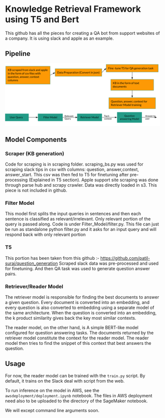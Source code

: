 # Knowledge Retrieval Framework using T5 and Bert

This github has all the pieces for creating a QA bot from support websites of a company. It is using slack and apple as an example. 

## Pipeline
  ![Pipeline](Pipeline.png)
  
## Model Components

### Scraper (KB generation)
Code for scraping is in scraping folder. scraping_bs.py was used for scraping slack tips in csv with columns: question, answer,context, answer_start.
This csv was then fed to T5 for finetuning after pre-processing (Explained in T5 section). 
Apple support site scraping was done through parse hub and scrapy crawler. Data was directly loaded in s3. This piece is not included in github.

### Filter Model
This model first splits the input queries in sentences and then each sentence is classified as relevant/irrelevant. Only relevant portion of the query is passed
along.
Code is under Filter_Model/filter.py. This file can just be run as standalone python filter.py and it asks for an input query and will respond back with only 
relevant portion

### T5
This portion has been taken from this github :- https://github.com/patil-suraj/question_generation
Scraped slack data was pre-processed and used for finetuning. And then QA task was used to generate question answer pairs.

### Retriever/Reader Model
The retriever model is responsible for finding the best documents to answer a given question.
Every document is converted into an embedding, and every question is also converted to embedding using a separate model of the same architecture.
When the question is converted into an embedding, the k product similarity gives back the key most similar contexts.

The reader model, on the other hand, is A simple BERT-like model configured for question answering tasks.
The documents returned by the retriever model constitute the context for the reader model.
The reader model then tries to find the snippet of this context that best answers the question.

## Usage

For now, the reader model can be trained with the `train.py` script.
By default, it trains on the Slack deal with script from the web.

To run inference on the model in AWS, see the `awsdeployment/deployment.ipynb` notebook.
The files in AWS deployment need also to be uploaded to the directory of the SageMaker notebook.

We will except command line arguments soon.